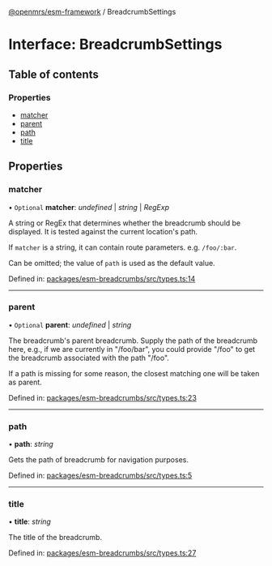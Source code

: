 [@openmrs/esm-framework](../API.md) / BreadcrumbSettings

# Interface: BreadcrumbSettings

## Table of contents

### Properties

- [matcher](breadcrumbsettings.md#matcher)
- [parent](breadcrumbsettings.md#parent)
- [path](breadcrumbsettings.md#path)
- [title](breadcrumbsettings.md#title)

## Properties

### matcher

• `Optional` **matcher**: *undefined* \| *string* \| *RegExp*

A string or RegEx that determines whether the breadcrumb should be displayed.
It is tested against the current location's path.

If `matcher` is a string, it can contain route parameters. e.g. `/foo/:bar`.

Can be omitted; the value of `path` is used as the default value.

Defined in: [packages/esm-breadcrumbs/src/types.ts:14](https://github.com/openmrs/openmrs-esm-core/blob/master/packages/esm-breadcrumbs/src/types.ts#L14)

___

### parent

• `Optional` **parent**: *undefined* \| *string*

The breadcrumb's parent breadcrumb. Supply the path of the breadcrumb here, e.g.,
if we are currently in "/foo/bar", you could provide "/foo" to get the breadcrumb
associated with the path "/foo".

If a path is missing for some reason, the closest matching one will be taken as
parent.

Defined in: [packages/esm-breadcrumbs/src/types.ts:23](https://github.com/openmrs/openmrs-esm-core/blob/master/packages/esm-breadcrumbs/src/types.ts#L23)

___

### path

• **path**: *string*

Gets the path of breadcrumb for navigation purposes.

Defined in: [packages/esm-breadcrumbs/src/types.ts:5](https://github.com/openmrs/openmrs-esm-core/blob/master/packages/esm-breadcrumbs/src/types.ts#L5)

___

### title

• **title**: *string*

The title of the breadcrumb.

Defined in: [packages/esm-breadcrumbs/src/types.ts:27](https://github.com/openmrs/openmrs-esm-core/blob/master/packages/esm-breadcrumbs/src/types.ts#L27)
